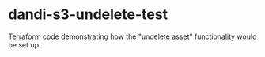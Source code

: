 # dandi-s3-undelete-test

Terraform code demonstrating how the "undelete asset" functionality would be set up.
